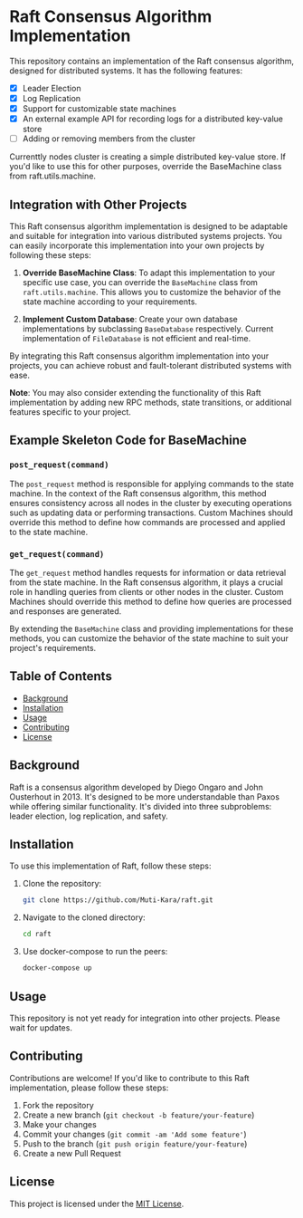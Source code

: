 # Raft Consensus Algorithm Implementation

This repository contains an implementation of the Raft consensus algorithm, designed for distributed systems. It has the following features:

- [x] Leader Election
- [x] Log Replication
- [x] Support for customizable state machines
- [x] An external example API for recording logs for a distributed key-value store
- [ ] Adding or removing members from the cluster

Currenttly nodes cluster is creating a simple distributed key-value store. If you'd like to use this for other purposes, override the BaseMachine class from raft.utils.machine.

## Integration with Other Projects

This Raft consensus algorithm implementation is designed to be adaptable and suitable for integration into various distributed systems projects. You can easily incorporate this implementation into your own projects by following these steps:

1. **Override BaseMachine Class**: To adapt this implementation to your specific use case, you can override the `BaseMachine` class from `raft.utils.machine`. This allows you to customize the behavior of the state machine according to your requirements.

2. **Implement Custom Database**: Create your own database implementations by subclassing `BaseDatabase` respectively. Current implementation of `FileDatabase` is not efficient and real-time.

By integrating this Raft consensus algorithm implementation into your projects, you can achieve robust and fault-tolerant distributed systems with ease.

**Note**: You may also consider extending the functionality of this Raft implementation by adding new RPC methods, state transitions, or additional features specific to your project.

## Example Skeleton Code for BaseMachine

### `post_request(command)`
The `post_request` method is responsible for applying commands to the state machine. In the context of the Raft consensus algorithm, this method ensures consistency across all nodes in the cluster by executing operations such as updating data or performing transactions. Custom Machines should override this method to define how commands are processed and applied to the state machine.

### `get_request(command)`
The `get_request` method handles requests for information or data retrieval from the state machine. In the Raft consensus algorithm, it plays a crucial role in handling queries from clients or other nodes in the cluster. Custom Machines should override this method to define how queries are processed and responses are generated.

By extending the `BaseMachine` class and providing implementations for these methods, you can customize the behavior of the state machine to suit your project's requirements.


## Table of Contents

- [Background](#background)
- [Installation](#installation)
- [Usage](#usage)
- [Contributing](#contributing)
- [License](#license)

## Background

Raft is a consensus algorithm developed by Diego Ongaro and John Ousterhout in 2013. It's designed to be more understandable than Paxos while offering similar functionality. It's divided into three subproblems: leader election, log replication, and safety.

## Installation

To use this implementation of Raft, follow these steps:

1. Clone the repository:
    ```bash
    git clone https://github.com/Muti-Kara/raft.git
    ```

2. Navigate to the cloned directory:
    ```bash
    cd raft
    ```

3. Use docker-compose to run the peers:
    ```bash
    docker-compose up
    ```

## Usage

This repository is not yet ready for integration into other projects. Please wait for updates.

## Contributing

Contributions are welcome! If you'd like to contribute to this Raft implementation, please follow these steps:

1. Fork the repository
2. Create a new branch (`git checkout -b feature/your-feature`)
3. Make your changes
4. Commit your changes (`git commit -am 'Add some feature'`)
5. Push to the branch (`git push origin feature/your-feature`)
6. Create a new Pull Request

## License

This project is licensed under the [MIT License](LICENSE).
